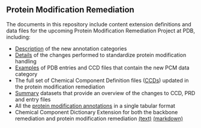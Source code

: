 ## Protein Modification Remediation

The documents in this repository include content extension definitions and data 
files for the upcoming Protein Modification Remediation Project at PDB, including:

- [Description](Protein_modifications.md) of the new annotation categories
- [Details](Standardizing_protein_modifications.md) of the changes performed to standardize protein modification handling
- [Examples](examples/examples.md) of PDB entries and CCD files that contain the new PCM data category
- The full set of Chemical Component Definition files ([CCDs](data/data.md)) updated in the protein modification 
remediation
- [Summary](summaries/summaries.md) datasets that provide an overview of the changes to CCD, PRD and entry files
- All the [protein modification annotations](data/summaries/full_protein_modification_annotation.xlsx) in a single tabular format
- Chemical Component Dictionary Extension for both the backbone remediation and 
protein modification remediation [(text)](dict/ptm-extension.dic) 
[(markdown)](dict/ptm-extension.md)

